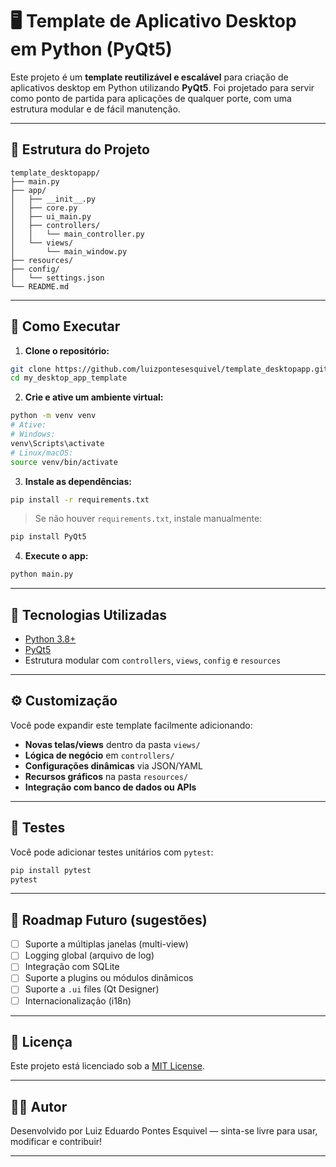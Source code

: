 # 🖥️ Template de Aplicativo Desktop em Python (PyQt5)

Este projeto é um **template reutilizável e escalável** para criação de aplicativos desktop em Python utilizando **PyQt5**. Foi projetado para servir como ponto de partida para aplicações de qualquer porte, com uma estrutura modular e de fácil manutenção.

---

## 📁 Estrutura do Projeto

```
template_desktopapp/
├── main.py
├── app/
│   ├── __init__.py
│   ├── core.py
│   ├── ui_main.py
│   ├── controllers/
│   │   └── main_controller.py
│   └── views/
│       └── main_window.py
├── resources/
├── config/
│   └── settings.json
└── README.md

````

---

## 🚀 Como Executar

1. **Clone o repositório:**

```bash
git clone https://github.com/luizpontesesquivel/template_desktopapp.git
cd my_desktop_app_template
````

2. **Crie e ative um ambiente virtual:**

```bash
python -m venv venv
# Ative:
# Windows:
venv\Scripts\activate
# Linux/macOS:
source venv/bin/activate
```

3. **Instale as dependências:**

```bash
pip install -r requirements.txt
```

> Se não houver `requirements.txt`, instale manualmente:

```bash
pip install PyQt5
```

4. **Execute o app:**

```bash
python main.py
```

---

## 🧱 Tecnologias Utilizadas

* [Python 3.8+](https://www.python.org/)
* [PyQt5](https://pypi.org/project/PyQt5/)
* Estrutura modular com `controllers`, `views`, `config` e `resources`

---

## ⚙️ Customização

Você pode expandir este template facilmente adicionando:

* **Novas telas/views** dentro da pasta `views/`
* **Lógica de negócio** em `controllers/`
* **Configurações dinâmicas** via JSON/YAML
* **Recursos gráficos** na pasta `resources/`
* **Integração com banco de dados ou APIs**

---

## 🧪 Testes

Você pode adicionar testes unitários com `pytest`:

```bash
pip install pytest
pytest
```

---

## 📌 Roadmap Futuro (sugestões)

* [ ] Suporte a múltiplas janelas (multi-view)
* [ ] Logging global (arquivo de log)
* [ ] Integração com SQLite
* [ ] Suporte a plugins ou módulos dinâmicos
* [ ] Suporte a `.ui` files (Qt Designer)
* [ ] Internacionalização (i18n)

---

## 📄 Licença

Este projeto está licenciado sob a [MIT License](LICENSE).

---

## 🙋‍♂️ Autor

Desenvolvido por Luiz Eduardo Pontes Esquivel — sinta-se livre para usar, modificar e contribuir!

---

